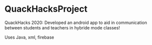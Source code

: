 # QuackHacksProject

QuackHacks 2020:
Developed an android app to aid in communication between students and teachers in hybride mode classes!

Uses Java, xml, firebase
